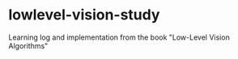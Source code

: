# lowlevel-vision-study
Learning log and implementation from the book "Low-Level Vision Algorithms"
